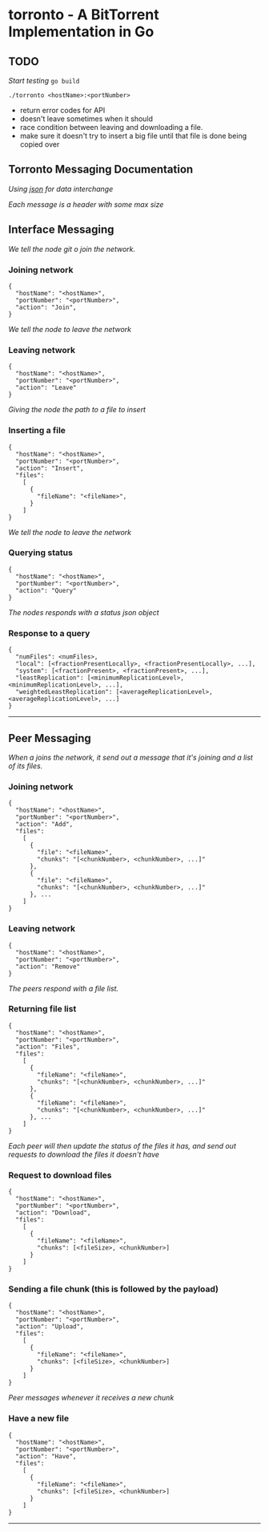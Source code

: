 torronto - A BitTorrent Implementation in Go
============================================
## TODO

_Start testing_
`go build`

`./torronto <hostName>:<portNumber>`

* return error codes for API
* doesn't leave sometimes when it should
* race condition between leaving and downloading a file.
* make sure it doesn't try to insert a big file until that file is done being copied over

## Torronto Messaging Documentation

_Using [json](www.json.org) for data interchange_

_Each message is a header with some max size_

## Interface Messaging
_We tell the node git o join the network._
### Joining network
```
{
  "hostName": "<hostName>",
  "portNumber": "<portNumber>",
  "action": "Join",
}
```

_We tell the node to leave the network_
### Leaving network
```
{
  "hostName": "<hostName>",
  "portNumber": "<portNumber>",
  "action": "Leave"
}
```

_Giving the node the path to a file to insert_
### Inserting a file
```
{
  "hostName": "<hostName>",
  "portNumber": "<portNumber>",
  "action": "Insert",
  "files":
    [
      {
        "fileName": "<fileName>",
      }
    ]
}
```

_We tell the node to leave the network_
### Querying status
```
{
  "hostName": "<hostName>",
  "portNumber": "<portNumber>",
  "action": "Query"
}
```

_The nodes responds with a status json object_
### Response to a query
```
{
  "numFiles": <numFiles>,
  "local": [<fractionPresentLocally>, <fractionPresentLocally>, ...],
  "system": [<fractionPresent>, <fractionPresent>, ...],
  "leastReplication": [<minimumReplicationLevel>, <minimumReplicationLevel>, ...],
  "weightedLeastReplication": [<averageReplicationLevel>, <averageReplicationLevel>, ...]
}
```

* * *
## Peer Messaging

_When a joins the network, it send out a message that it's joining and a list of its files._
### Joining network
```
{
  "hostName": "<hostName>",
  "portNumber": "<portNumber>",
  "action": "Add",
  "files":
    [
      {
        "file": "<fileName>",
        "chunks": "[<chunkNumber>, <chunkNumber>, ...]"
      },
      {
        "file": "<fileName>",
        "chunks": "[<chunkNumber>, <chunkNumber>, ...]"
      }, ...
    ]
}
```

### Leaving network
```
{
  "hostName": "<hostName>",
  "portNumber": "<portNumber>",
  "action": "Remove"
}
```

 _The peers respond with a file list._

### Returning file list
```
{
  "hostName": "<hostName>",
  "portNumber": "<portNumber>",
  "action": "Files",
  "files":
    [
      {
        "fileName": "<fileName>",
        "chunks": "[<chunkNumber>, <chunkNumber>, ...]"
      },
      {
        "fileName": "<fileName>",
        "chunks": "[<chunkNumber>, <chunkNumber>, ...]"
      }, ...
    ]
}
```

_Each peer will then update the status of the files it has, and send out requests to download the files it doesn't have_
### Request to download files
```
{
  "hostName": "<hostName>",
  "portNumber": "<portNumber>",
  "action": "Download",
  "files":
    [
      {
        "fileName": "<fileName>",
        "chunks": [<fileSize>, <chunkNumber>]
      }
    ]
}
```

### Sending a file chunk (this is followed by the payload)
```
{
  "hostName": "<hostName>",
  "portNumber": "<portNumber>",
  "action": "Upload",
  "files":
    [
      {
        "fileName": "<fileName>",
        "chunks": [<fileSize>, <chunkNumber>]
      }
    ]
}
```

 _Peer messages whenever it receives a new chunk_

### Have a new file
```
{
  "hostName": "<hostName>",
  "portNumber": "<portNumber>",
  "action": "Have",
  "files":
    [
      {
        "fileName": "<fileName>",
        "chunks": [<fileSize>, <chunkNumber>]
      }
    ]
}
```

* * *
